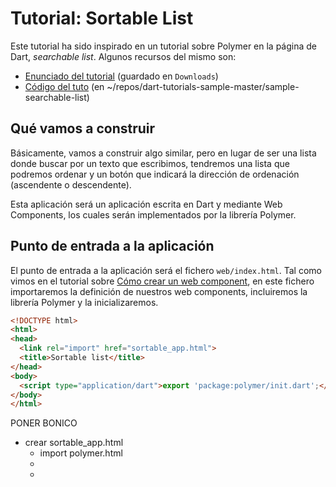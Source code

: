 # Tutorial: Sortable List

Este tutorial ha sido inspirado en un tutorial sobre Polymer en la página de 
Dart, *searchable list*. Algunos recursos del mismo son:

- [Enunciado del tutorial](https://www.dartlang.org/samples/searchable_list/)
(guardado en `Downloads`)
- [Código del tuto](https://github.com/dart-lang/sample-searchable-list)
(en ~/repos/dart-tutorials-sample-master/sample-searchable-list)

## Qué vamos a construir

Básicamente, vamos a construir algo similar, pero en lugar de ser una lista donde
buscar por un texto que escribimos, tendremos una lista que podremos ordenar y un
botón que indicará la dirección de ordenación (ascendente o descendente).

Esta aplicación será un aplicación escrita en Dart y mediante Web Components, los
cuales serán implementados por la librería Polymer.

## Punto de entrada a la aplicación

El punto de entrada a la aplicación será el fichero `web/index.html`. Tal como vimos
en el tutorial sobre [Cómo crear un web component], en este fichero importaremos la
definición de nuestros web components, incluiremos la librería Polymer y la
inicializaremos.

``` html
<!DOCTYPE html>
<html>
<head>
  <link rel="import" href="sortable_app.html">
  <title>Sortable list</title>
</head>
<body>
  <script type="application/dart">export 'package:polymer/init.dart';</script>
</body>
</html>
```

PONER BONICO

- crear sortable_app.html
    - import polymer.html
    - <polymer-element>
    - <template>
        - <style>
        - algo de html
    - script
        - el fichero dart
- crear el script dart
    - import polymer
    - @CustomTag
    - named constructor
    - un @observable por ahí
    - una variable con las tareas a ordenar
- en pubspec.yaml, añadir transformers para index.html y sortable_app.html
- servir con `pub serve --port 8082` y a probar
crear sortable_app.html
    - import polymer.html
    - <polymer-element>
    - <template>
        - <style>
        - algo de html
    - script
        - el fichero dart
- crear el script dart
    - import polymer
    - @CustomTag
    - named constructor
    - un @observable por ahí
    - una variable con las tareas a ordenar
- en pubspec.yaml, añadir transformers para index.html y sortable_app.html
- servir con `pub serve --port 8082` y a probar


[Cómo crear un web component]: ../custom-element-dart-tutorial



